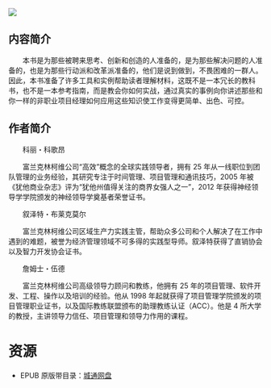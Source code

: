 ![](http://img3m8.ddimg.cn/18/36/23990688-1_u_6.jpg)

## 内容简介

　　本书是为那些被聘来思考、创新和创造的人准备的，是为那些解决问题的人准备的，也是为那些行动派和改革派准备的，他们是说到做到，不畏困难的一群人。因此，本书准备了许多工具和实例帮助读者理解材料，这既不是一本冗长的教科书，也不是一本参考指南，而是教会你如何实战，通过真实的事例向你讲述那些和你一样的非职业项目经理如何应用这些知识使工作变得更简单、出色、可控。

## 作者简介

　　科丽・科歌昂

　　富兰克林柯维公司“高效”概念的全球实践领导者，拥有 25 年从一线职位到团队管理的业务经验，其研究专注于时间管理、项目管理和通讯技巧，2005 年被《犹他商业杂志》评为“犹他州值得关注的商界女强人之一”，2012 年获得神经领导学学院颁发的神经领导学奠基者荣誉证书。

　　叙泽特・布莱克莫尔

　　富兰克林柯维公司区域生产力实践主管，帮助众多公司和个人解决了在工作中遇到的难题，被誉为经济管理领域不可多得的实践型导师。叙泽特获得了直销协会以及智力开发协会证书。

　　詹姆士・伍德

　　富兰克林柯维公司高级领导力顾问和教练，他拥有 25 年的项目管理、软件开发、工程、操作以及培训的经验。他从 1998 年起就获得了项目管理学院颁发的项目管理职业证书，以及国际教练联盟颁布的助理教练认证（ACC）。他是 4 所大学的教授，主讲领导力信任、项目管理和领导力作用的课程。

# 资源

* EPUB 原版带目录：[城通网盘](https://sn9.us/file/11215426-408419624)
